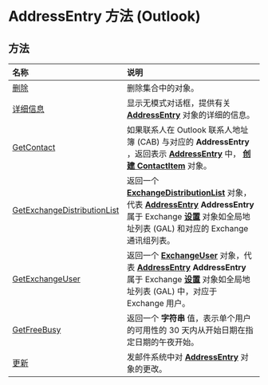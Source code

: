 
# AddressEntry 方法 (Outlook)

## 方法



|**名称**|**说明**|
|:-----|:-----|
|[删除](5aea93e6-cf3f-897a-41dd-5c5bfd59d4bb.md)|删除集合中的对象。|
|[详细信息](85457da6-c97a-387d-6c7e-40eb005b25aa.md)|显示无模式对话框，提供有关 **[AddressEntry](d4a0a85e-8bab-bc56-57bc-d70c3c570c8e.md)** 对象的详细的信息。|
|[GetContact](2364f180-475d-aff1-01e8-30a54e870404.md)|如果联系人在 Outlook 联系人地址簿 (CAB) 与对应的 **AddressEntry** ，返回表示 **[AddressEntry](d4a0a85e-8bab-bc56-57bc-d70c3c570c8e.md)** 中， **[创建 ContactItem](8e32093c-a678-f1fd-3f35-c2d8994d166f.md)** 对象。|
|[GetExchangeDistributionList](060ac302-b916-d85d-5ba8-c682894129e2.md)|返回一个 **[ExchangeDistributionList](2830dfba-6c0a-a81f-6b98-92ac2aafb59d.md)** 对象，代表 **[AddressEntry](d4a0a85e-8bab-bc56-57bc-d70c3c570c8e.md)** **AddressEntry** 属于 Exchange **[设置](84611afe-48b1-185b-df4b-0f004e7436ff.md)** 对象如全局地址列表 (GAL) 和对应的 Exchange 通讯组列表。|
|[GetExchangeUser](eaaafd52-42c9-7f6b-1acb-0b987496d604.md)|返回一个 **[ExchangeUser](6ec117d1-7fdb-aa36-b567-1242f8238df0.md)** 对象，代表 **[AddressEntry](d4a0a85e-8bab-bc56-57bc-d70c3c570c8e.md)** **AddressEntry** 属于 Exchange **[设置](84611afe-48b1-185b-df4b-0f004e7436ff.md)** 对象如全局地址列表 (GAL) 中，对应于 Exchange 用户。|
|[GetFreeBusy](8f3c7cbe-a4b5-ef5c-d7d3-1b38273f6f59.md)|返回一个 **字符串** 值，表示单个用户的可用性的 30 天内从开始日期在指定日期的午夜开始。|
|[更新](099d83cf-01ff-21f8-aabb-ccfd497bab24.md)|发邮件系统中对 **[AddressEntry](d4a0a85e-8bab-bc56-57bc-d70c3c570c8e.md)** 对象的更改。|
